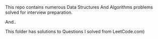 This repo contains numerous Data Structures And Algorithms problems solved for interview preparation.

And..


This folder has solutions to Questions I solved from LeetCode.com)

